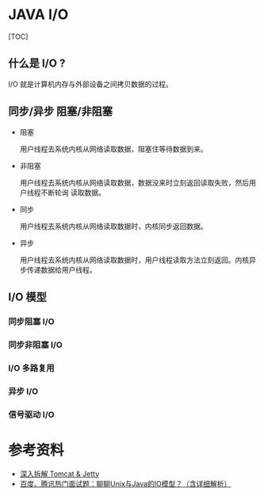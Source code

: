 

# JAVA I/O 

[TOC]

## 什么是 I/O ?

I/O 就是计算机内存与外部设备之间拷贝数据的过程。

## 同步/异步 阻塞/非阻塞

* 阻塞

  用户线程去系统内核从网络读取数据，阻塞住等待数据到来。

* 非阻塞

  用户线程去系统内核从网络读取数据，数据没来时立刻返回读取失败，然后用户线程不断轮询 读取数据。

* 同步

  用户线程去系统内核从网络读取数据时，内核同步返回数据。

* 异步

  用户线程去系统内核从网络读取数据时，用户线程读取方法立刻返回。内核异步传递数据给用户线程。

## I/O 模型



### 同步阻塞 I/O



### 同步非阻塞 I/O

### I/O 多路复用

### 异步  I/O

### 信号驱动 I/O





# 参考资料

* [深入拆解 Tomcat & Jetty](https://time.geekbang.org/column/article/100307)
* [百度、腾讯热门面试题：聊聊Unix与Java的IO模型？（含详细解析）](https://juejin.im/post/5cc16477e51d456e7f0ba5b6)